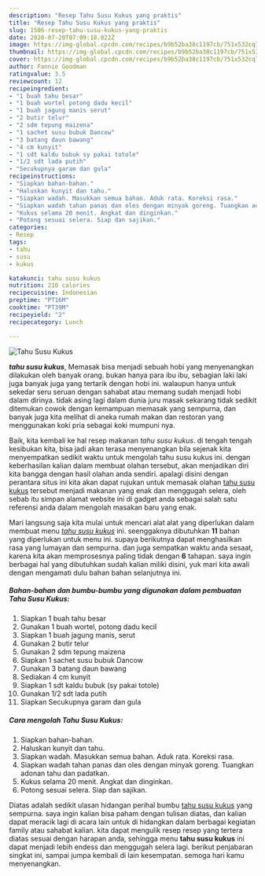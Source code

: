 ```yaml
---
description: "Resep Tahu Susu Kukus yang praktis"
title: "Resep Tahu Susu Kukus yang praktis"
slug: 1506-resep-tahu-susu-kukus-yang-praktis
date: 2020-07-20T07:09:18.022Z
image: https://img-global.cpcdn.com/recipes/b9b52ba38c1197cb/751x532cq70/tahu-susu-kukus-foto-resep-utama.jpg
thumbnail: https://img-global.cpcdn.com/recipes/b9b52ba38c1197cb/751x532cq70/tahu-susu-kukus-foto-resep-utama.jpg
cover: https://img-global.cpcdn.com/recipes/b9b52ba38c1197cb/751x532cq70/tahu-susu-kukus-foto-resep-utama.jpg
author: Fannie Goodman
ratingvalue: 3.5
reviewcount: 12
recipeingredient:
- "1 buah tahu besar"
- "1 buah wortel potong dadu kecil"
- "1 buah jagung manis serut"
- "2 butir telur"
- "2 sdm tepung maizena"
- "1 sachet susu bubuk Dancow"
- "3 batang daun bawang"
- "4 cm kunyit"
- "1 sdt kaldu bubuk sy pakai totole"
- "1/2 sdt lada putih"
- "Secukupnya garam dan gula"
recipeinstructions:
- "Siapkan bahan-bahan."
- "Haluskan kunyit dan tahu."
- "Siapkan wadah. Masukkan semua bahan. Aduk rata. Koreksi rasa."
- "Siapkan wadah tahan panas dan oles dengan minyak goreng. Tuangkan adonan tahu dan padatkan."
- "Kukus selama 20 menit. Angkat dan dinginkan."
- "Potong sesuai selera. Siap dan sajikan."
categories:
- Resep
tags:
- tahu
- susu
- kukus

katakunci: tahu susu kukus 
nutrition: 210 calories
recipecuisine: Indonesian
preptime: "PT16M"
cooktime: "PT39M"
recipeyield: "2"
recipecategory: Lunch

---
```



![Tahu Susu Kukus](https://img-global.cpcdn.com/recipes/b9b52ba38c1197cb/751x532cq70/tahu-susu-kukus-foto-resep-utama.jpg)

<b><i>tahu susu kukus</i></b>, Memasak bisa menjadi sebuah hobi yang menyenangkan dilakukan oleh banyak orang. bukan hanya para ibu ibu, sebagian laki laki juga banyak juga yang tertarik dengan hobi ini. walaupun hanya untuk sekedar seru seruan dengan sahabat atau memang sudah menjadi hobi dalam dirinya. tidak asing lagi dalam dunia juru masak sekarang tidak sedikit ditemukan cowok dengan kemampuan memasak yang sempurna, dan banyak juga kita melihat di aneka rumah makan dan restoran yang menggunakan koki pria sebagai koki mumpuni nya.



Baik, kita kembali ke hal resep makanan <i>tahu susu kukus</i>. di tengah tengah kesibukan kita, bisa jadi akan terasa menyenangkan bila sejenak kita menyempatkan sedikit waktu untuk mengolah tahu susu kukus ini. dengan keberhasilan kalian dalam membuat olahan tersebut, akan menjadikan diri kita bangga dengan hasil olahan anda sendiri. apalagi disini dengan perantara situs ini kita akan dapat rujukan untuk memasak olahan <u>tahu susu kukus</u> tersebut menjadi makanan yang enak dan menggugah selera, oleh sebab itu simpan alamat website ini di gadget anda sebagai salah satu referensi anda dalam mengolah masakan baru yang enak.


Mari langsung saja kita mulai untuk mencari alat alat yang diperlukan dalam membuat menu <u><i>tahu susu kukus</i></u> ini. seenggaknya dibutuhkan <b>11</b> bahan yang diperlukan untuk menu ini. supaya berikutnya dapat menghasilkan rasa yang lumayan dan sempurna. dan juga sempatkan waktu anda sesaat, karena kita akan memprosesnya paling tidak dengan <b>6</b> tahapan. saya ingin berbagai hal yang dibutuhkan sudah kalian miliki disini, yuk mari kita awali dengan mengamati dulu bahan bahan selanjutnya ini.

<!--inarticleads1-->

##### Bahan-bahan dan bumbu-bumbu yang digunakan dalam pembuatan Tahu Susu Kukus:

1. Siapkan 1 buah tahu besar
1. Gunakan 1 buah wortel, potong dadu kecil
1. Siapkan 1 buah jagung manis, serut
1. Gunakan 2 butir telur
1. Gunakan 2 sdm tepung maizena
1. Siapkan 1 sachet susu bubuk Dancow
1. Gunakan 3 batang daun bawang
1. Sediakan 4 cm kunyit
1. Siapkan 1 sdt kaldu bubuk (sy pakai totole)
1. Gunakan 1/2 sdt lada putih
1. Siapkan Secukupnya garam dan gula




<!--inarticleads2-->

##### Cara mengolah Tahu Susu Kukus:

1. Siapkan bahan-bahan.
1. Haluskan kunyit dan tahu.
1. Siapkan wadah. Masukkan semua bahan. Aduk rata. Koreksi rasa.
1. Siapkan wadah tahan panas dan oles dengan minyak goreng. Tuangkan adonan tahu dan padatkan.
1. Kukus selama 20 menit. Angkat dan dinginkan.
1. Potong sesuai selera. Siap dan sajikan.




Diatas adalah sedikit ulasan hidangan perihal bumbu <u>tahu susu kukus</u> yang sempurna. saya ingin kalian bisa paham dengan tulisan diatas, dan kalian dapat meracik lagi di acara lain untuk di hidangkan dalam berbagai kegiatan family atau sahabat kalian. kita dapat mengulik resep resep yang tertera diatas sesuai dengan harapan anda, sehingga menu <b>tahu susu kukus</b> ini dapat menjadi lebih endess dan menggugah selera lagi. berikut penjabaran singkat ini, sampai jumpa kembali di lain kesempatan. semoga hari kamu menyenangkan.
